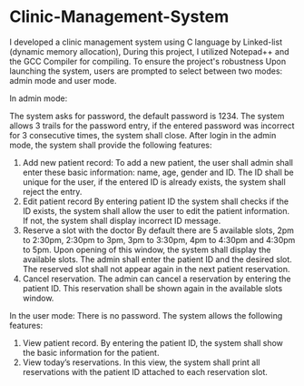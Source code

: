 # Clinic-Management-System
I developed a clinic management system using C language by Linked-list (dynamic memory allocation), During this project, I utilized Notepad++ and the GCC Compiler for compiling. To ensure the project's robustness
Upon launching the system, users are prompted to select between two modes: admin mode and user mode.

In admin mode:

The system asks for password, the default password is 1234. The system allows 3 trails for the password 
entry, if the entered password was incorrect for 3 consecutive times, the system shall close. After login 
in the admin mode, the system shall provide the following features:
1. Add new patient record:
To add a new patient, the user shall admin shall enter these basic information: name, age, gender and 
ID. The ID shall be unique for the user, if the entered ID is already exists, the system shall reject the 
entry.
2. Edit patient record
By entering patient ID the system shall checks if the ID exists, the system shall allow the user to edit the 
patient information. If not, the system shall display incorrect ID message.
3. Reserve a slot with the doctor
By default there are 5 available slots, 2pm to 2:30pm, 2:30pm to 3pm, 3pm to 3:30pm, 4pm to 4:30pm
and 4:30pm to 5pm. Upon opening of this window, the system shall display the available slots. The 
admin shall enter the patient ID and the desired slot. The reserved slot shall not appear again in the next 
patient reservation.
4. Cancel reservation.
The admin can cancel a reservation by entering the patient ID. This reservation shall be shown again in 
the available slots window.

In the user mode:
There is no password. The system allows the following features:
1. View patient record.
By entering the patient ID, the system shall show the basic information for the patient.
2. View today’s reservations.
In this view, the system shall print all reservations with the patient ID attached to each reservation slot.
